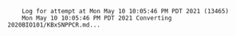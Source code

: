         Log for attempt at Mon May 10 10:05:46 PM PDT 2021 (13465)
        Mon May 10 10:05:46 PM PDT 2021 Converting 2020BIO101/KBxSNPPCR.md...
